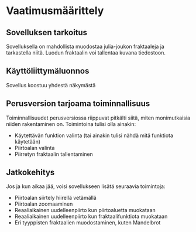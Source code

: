 # Vaatimusmäärittely
## Sovelluksen tarkoitus

Sovelluksella on mahdollista muodostaa julia-joukon fraktaaleja ja tarkastella niitä. Luodun fraktaalin voi tallentaa kuvana tiedostoon.


## Käyttöliittymäluonnos

Sovellus koostuu yhdestä näkymästä


## Perusversion tarjoama toiminnallisuus

Toiminnallisuudet perusversiossa riippuvat pitkälti siitä, miten monimutkaisia niiden rakentaminen on. Toimintoina tulisi olla ainakin:
- Käytettävän funktion valinta (tai ainakin tulisi nähdä mitä funktiota käytetään)
- Piirtoalan valinta
- Piirretyn fraktaalin tallentaminen

## Jatkokehitys

Jos ja kun aikaa jää, voisi sovellukseen lisätä seuraavia toimintoja:

- Piirtoalan siirtely hiirellä vetämällä
- Piirtoalan zoomaaminen
- Reaaliaikainen uudelleenpiirto kun piirtoaluetta muokataan
- Reaaliaikainen uudelleenpiirto kun fraktaalifunktiota muokataan
- Eri tyyppisten fraktaalien muodostaminen, kuten Mandelbrot
